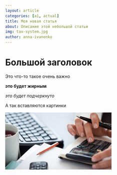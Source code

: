 ```yaml
---
layout: article
categories: [a1, actual]
title: Моя новая статья
about: Описание этой небольшой статьи
img: tax-system.jpg
author: anna-ivanenko
---
```


# Большой заголовок

Это что-то такое очень важно

**это будет жирным**

*это будет подчеркнуто*

А так вставляются картинки

![](images/tax-system.jpg)

